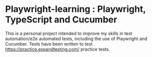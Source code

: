 # Playwright-learning : Playwright, TypeScript and Cucumber
This is a personal project intended to improve my skills in test automation/e2e automated tests, including the use of Playwright and Cucumber.
Tests have been written to test https://practice.expandtesting.com/ practice tests. 
